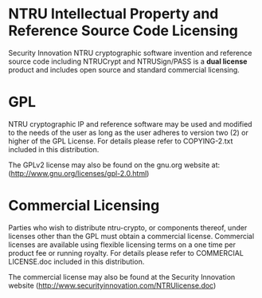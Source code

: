 NTRU Intellectual Property and Reference Source Code Licensing
===============================================================
Security Innovation NTRU cryptographic software invention and reference source code including NTRUCrypt and NTRUSign/PASS is a **dual license** product and includes open source and standard commercial licensing. 

GPL
===========
NTRU cryptographic IP and reference software  may be used and modified to the needs of the user as long as the user adheres to version two (2) or higher of the GPL License. For  details please refer to COPYING-2.txt included in this distribution. 

The GPLv2 license may also be found on the gnu.org website at:
(http://www.gnu.org/licenses/gpl-2.0.html)

Commercial Licensing
====================
Parties who wish to distribute ntru-crypto, or components thereof, under licenses other 
than the GPL must obtain a commercial license. Commercial licenses are available using flexible 
licensing terms on a one time per product fee or running royalty.  For details please refer to 
COMMERCIAL LICENSE.doc included in this distribution. 

The commercial license may also be found at the Security Innovation website (http://www.securityinnovation.com/NTRUlicense.doc)
